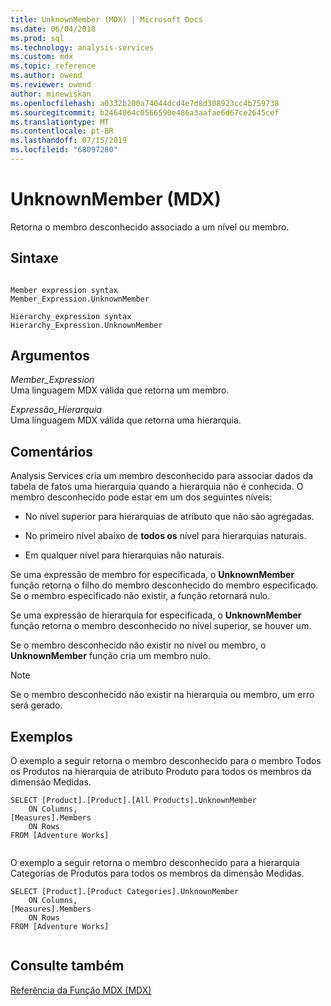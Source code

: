 ```yaml
---
title: UnknownMember (MDX) | Microsoft Docs
ms.date: 06/04/2018
ms.prod: sql
ms.technology: analysis-services
ms.custom: mdx
ms.topic: reference
ms.author: owend
ms.reviewer: owend
author: minewiskan
ms.openlocfilehash: a0332b200a74044dcd4e7d8d308923cc4b759738
ms.sourcegitcommit: b2464064c0566590e486a3aafae6d67ce2645cef
ms.translationtype: MT
ms.contentlocale: pt-BR
ms.lasthandoff: 07/15/2019
ms.locfileid: "68097280"
---
```

# <a name="unknownmember-mdx"></a>UnknownMember (MDX)


  Retorna o membro desconhecido associado a um nível ou membro.  
  
## <a name="syntax"></a>Sintaxe  
  
```  
  
Member expression syntax  
Member_Expression.UnknownMember  
  
Hierarchy_expression syntax  
Hierarchy_Expression.UnknownMember  
```  
  
## <a name="arguments"></a>Argumentos  
 *Member_Expression*  
 Uma linguagem MDX válida que retorna um membro.  
  
 *Expressão_Hierarquia*  
 Uma linguagem MDX válida que retorna uma hierarquia.  
  
## <a name="remarks"></a>Comentários  
 Analysis Services cria um membro desconhecido para associar dados da tabela de fatos uma hierarquia quando a hierarquia não é conhecida. O membro desconhecido pode estar em um dos seguintes níveis:  
  
-   No nível superior para hierarquias de atributo que não são agregadas.  
  
-   No primeiro nível abaixo de **todos os** nível para hierarquias naturais.  
  
-   Em qualquer nível para hierarquias não naturais.  
  
 Se uma expressão de membro for especificada, o **UnknownMember** função retorna o filho do membro desconhecido do membro especificado. Se o membro especificado não existir, a função retornará nulo.  
  
 Se uma expressão de hierarquia for especificada, o **UnknownMember** função retorna o membro desconhecido no nível superior, se houver um.  
  
 Se o membro desconhecido não existir no nível ou membro, o **UnknownMember** função cria um membro nulo.  
  
> [!NOTE]  
>  Se o membro desconhecido não existir na hierarquia ou membro, um erro será gerado.  
  
## <a name="examples"></a>Exemplos  
 O exemplo a seguir retorna o membro desconhecido para o membro Todos os Produtos na hierarquia de atributo Produto para todos os membros da dimensão Medidas.  
  
```  
SELECT [Product].[Product].[All Products].UnknownMember  
    ON Columns,  
[Measures].Members  
    ON Rows  
FROM [Adventure Works]  
  
```  
  
 O exemplo a seguir retorna o membro desconhecido para a hierarquia Categorias de Produtos para todos os membros da dimensão Medidas.  
  
```  
SELECT [Product].[Product Categories].UnknownMember  
    ON Columns,  
[Measures].Members  
    ON Rows  
FROM [Adventure Works]  
  
```  
  
## <a name="see-also"></a>Consulte também  
 [Referência da Função MDX &#40;MDX&#41;](../mdx/mdx-function-reference-mdx.md)  
  
  
